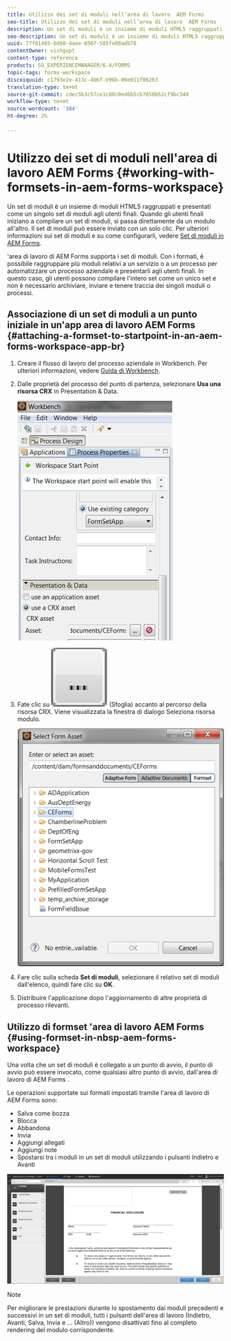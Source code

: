 ```yaml
---
title: Utilizzo dei set di moduli nell’area di lavoro  AEM Forms
seo-title: Utilizzo dei set di moduli nell’area di lavoro  AEM Forms
description: Un set di moduli è un insieme di moduli HTML5 raggruppati e presentati come un singolo set di moduli agli utenti finali. Scoprite come utilizzare i set di moduli nell'area di lavoro  AEM Forms.
seo-description: Un set di moduli è un insieme di moduli HTML5 raggruppati e presentati come un singolo set di moduli agli utenti finali. Scoprite come utilizzare i set di moduli nell'area di lavoro  AEM Forms.
uuid: 77f81465-bd60-4aee-8507-585fe08adb78
contentOwner: vishgupt
content-type: reference
products: SG_EXPERIENCEMANAGER/6.4/FORMS
topic-tags: forms-workspace
discoiquuid: c1793e2e-413c-4b6f-b96b-09e011f06263
translation-type: tm+mt
source-git-commit: cdec5b3c57ce1c80c0ed6b5cb7650b52cf9bc340
workflow-type: tm+mt
source-wordcount: '384'
ht-degree: 2%

---
```



# Utilizzo dei set di moduli nell&#39;area di lavoro  AEM Forms {#working-with-formsets-in-aem-forms-workspace}

Un set di moduli è un insieme di moduli HTML5 raggruppati e presentati come un singolo set di moduli agli utenti finali. Quando gli utenti finali iniziano a compilare un set di moduli, si passa direttamente da un modulo all&#39;altro. Il set di moduli può essere inviato con un solo clic. Per ulteriori informazioni sui set di moduli e su come configurarli, vedere [Set di moduli in  AEM Forms](/help/forms/using/formset-in-aem-forms.md).

&#39;area di lavoro di AEM Forms supporta i set di moduli. Con i formati, è possibile raggruppare più moduli relativi a un servizio o a un processo per automatizzare un processo aziendale e presentarli agli utenti finali. In questo caso, gli utenti possono compilare l&#39;intero set come un unico set e non è necessario archiviare, inviare e tenere traccia dei singoli moduli o processi.

## Associazione di un set di moduli a un punto iniziale in un&#39;app area di lavoro AEM Forms  {#attaching-a-formset-to-startpoint-in-an-aem-forms-workspace-app-br}

1. Creare il flusso di lavoro del processo aziendale in Workbench. Per ulteriori informazioni, vedere [Guida di Workbench](https://www.adobe.com/go/learn_aemforms_workbench_63).
1. Dalle proprietà del processo del punto di partenza, selezionare **Usa una risorsa CRX** in Presentation &amp; Data.

   ![1-1](assets/1-1.png)

1. Fate clic su ![Sfoglia](assets/browse.png) (Sfoglia) accanto al percorso della risorsa CRX. Viene visualizzata la finestra di dialogo Seleziona risorsa modulo.

   ![2](assets/2.png)

1. Fare clic sulla scheda **Set di moduli**, selezionare il relativo set di moduli dall&#39;elenco, quindi fare clic su **OK**.

1. Distribuire l&#39;applicazione dopo l&#39;aggiornamento di altre proprietà di processo rilevanti.

## Utilizzo di formset &#39;area di lavoro AEM Forms {#using-formset-in-nbsp-aem-forms-workspace}

Una volta che un set di moduli è collegato a un punto di avvio, il punto di avvio può essere invocato, come qualsiasi altro punto di avvio, dall&#39;area di lavoro di AEM Forms .

Le operazioni supportate sui formati impostati tramite l&#39;area di lavoro di  AEM Forms sono:

* Salva come bozza
* Blocca
* Abbandona
* Invia
* Aggiungi allegati
* Aggiungi note
* Spostarsi tra i moduli in un set di moduli utilizzando i pulsanti Indietro e Avanti

![3-1](assets/3-1.png)

>[!NOTE]
>
>Per migliorare le prestazioni durante lo spostamento dai moduli precedenti e successivi in un set di moduli, tutti i pulsanti dell&#39;area di lavoro (Indietro, Avanti, Salva, Invia e ... (Altro)) vengono disattivati fino al completo rendering del modulo corrispondente.

